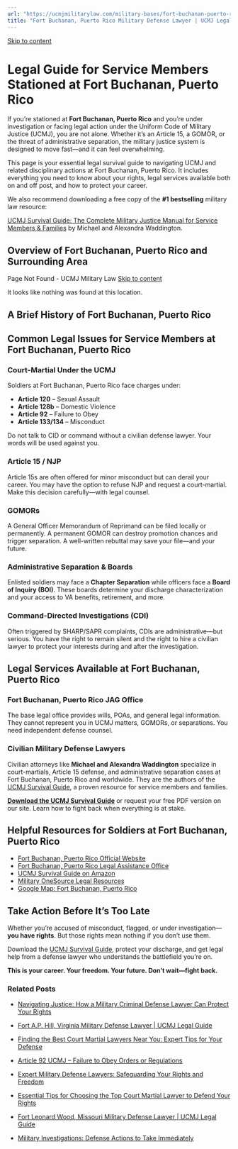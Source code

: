 ```yaml
---
url: "https://ucmjmilitarylaw.com/military-bases/fort-buchanan-puerto-rico-military-defense-lawyer-ucmj-legal-guide/"
title: "Fort Buchanan, Puerto Rico Military Defense Lawyer | UCMJ Legal Guide"
---
```


[Skip to content](https://ucmjmilitarylaw.com/military-bases/fort-buchanan-puerto-rico-military-defense-lawyer-ucmj-legal-guide/#content)

# Legal Guide for Service Members Stationed at Fort Buchanan, Puerto Rico

If you’re stationed at **Fort Buchanan, Puerto Rico** and you’re under investigation or facing legal action under the Uniform Code of Military Justice (UCMJ), you are not alone. Whether it’s an Article 15, a GOMOR, or the threat of administrative separation, the military justice system is designed to move fast—and it can feel overwhelming.

This page is your essential legal survival guide to navigating UCMJ and related disciplinary actions at Fort Buchanan, Puerto Rico. It includes everything you need to know about your rights, legal services available both on and off post, and how to protect your career.

We also recommend downloading a free copy of the **#1 bestselling** military law resource:

[UCMJ Survival Guide: The Complete Military Justice Manual for Service Members & Families](https://www.amazon.com/dp/B0FCDD3B2Z) by Michael and Alexandra Waddington.

## Overview of Fort Buchanan, Puerto Rico and Surrounding Area

Page Not Found - UCMJ Military Law [Skip to content](https://ucmjmilitarylaw.com/military-bases/fort-buchanan-puerto-rico-military-defense-lawyer-ucmj-legal-guide/%7Blocation7#content)

It looks like nothing was found at this location.

## A Brief History of Fort Buchanan, Puerto Rico

## Common Legal Issues for Service Members at Fort Buchanan, Puerto Rico

### Court-Martial Under the UCMJ

Soldiers at Fort Buchanan, Puerto Rico face charges under:

- **Article 120** – Sexual Assault
- **Article 128b** – Domestic Violence
- **Article 92** – Failure to Obey
- **Article 133/134** – Misconduct

Do not talk to CID or command without a civilian defense lawyer. Your words will be used against you.

### Article 15 / NJP

Article 15s are often offered for minor misconduct but can derail your career. You may have the option to refuse NJP and request a court-martial. Make this decision carefully—with legal counsel.

### GOMORs

A General Officer Memorandum of Reprimand can be filed locally or permanently. A permanent GOMOR can destroy promotion chances and trigger separation. A well-written rebuttal may save your file—and your future.

### Administrative Separation & Boards

Enlisted soldiers may face a **Chapter Separation** while officers face a **Board of Inquiry (BOI)**. These boards determine your discharge characterization and your access to VA benefits, retirement, and more.

### Command-Directed Investigations (CDI)

Often triggered by SHARP/SAPR complaints, CDIs are administrative—but serious. You have the right to remain silent and the right to hire a civilian lawyer to protect your interests during and after the investigation.

## Legal Services Available at Fort Buchanan, Puerto Rico

### Fort Buchanan, Puerto Rico JAG Office

The base legal office provides wills, POAs, and general legal information. They cannot represent you in UCMJ matters, GOMORs, or separations. You need independent defense counsel.

### Civilian Military Defense Lawyers

Civilian attorneys like **Michael and Alexandra Waddington** specialize in court-martials, Article 15 defense, and administrative separation cases at Fort Buchanan, Puerto Rico and worldwide. They are the authors of the [UCMJ Survival Guide](https://www.amazon.com/dp/B0FCDD3B2Z), a proven resource for service members and families.

**[Download the UCMJ Survival Guide](https://www.amazon.com/dp/B0FCDD3B2Z)** or request your free PDF version on our site. Learn how to fight back when everything is at stake.

## Helpful Resources for Soldiers at Fort Buchanan, Puerto Rico

- [Fort Buchanan, Puerto Rico Official Website](https://ucmjmilitarylaw.com/military-bases/fort-buchanan-puerto-rico-military-defense-lawyer-ucmj-legal-guide/%7Blocation12%7D)
- [Fort Buchanan, Puerto Rico Legal Assistance Office](https://ucmjmilitarylaw.com/military-bases/fort-buchanan-puerto-rico-military-defense-lawyer-ucmj-legal-guide/%7Blocation13%7D)
- [UCMJ Survival Guide on Amazon](https://www.amazon.com/dp/B0FCDD3B2Z)
- [Military OneSource Legal Resources](https://www.militaryonesource.mil/legal/)
- [Google Map: Fort Buchanan, Puerto Rico](https://ucmjmilitarylaw.com/military-bases/fort-buchanan-puerto-rico-military-defense-lawyer-ucmj-legal-guide/%7Blocation14%7D)

## Take Action Before It’s Too Late

Whether you’re accused of misconduct, flagged, or under investigation— **you have rights**. But those rights mean nothing if you don’t use them.

Download the [UCMJ Survival Guide](https://www.amazon.com/dp/B0FCDD3B2Z), protect your discharge, and get legal help from a defense lawyer who understands the battlefield you’re on.

**This is your career. Your freedom. Your future. Don’t wait—fight back.**

### Related Posts

- [Navigating Justice: How a Military Criminal Defense Lawyer Can Protect Your Rights](https://ucmjmilitarylaw.com/military-criminal-defense-lawyer/)
- [Fort A.P. Hill, Virginia Military Defense Lawyer \| UCMJ Legal Guide](https://ucmjmilitarylaw.com/fort-a-p-hill-virginia-military-defense-lawyer-ucmj-legal-guide/)
- [Finding the Best Court Martial Lawyers Near You: Expert Tips for Your Defense](https://ucmjmilitarylaw.com/best-court-martial-lawyers-near-me/)
- [Article 92 UCMJ – Failure to Obey Orders or Regulations](https://ucmjmilitarylaw.com/ucmj/article-92/)

- [Expert Military Defense Lawyers: Safeguarding Your Rights and Freedom](https://ucmjmilitarylaw.com/military-defense-lawyers/)
- [Essential Tips for Choosing the Top Court Martial Lawyer to Defend Your Rights](https://ucmjmilitarylaw.com/top-court-martial-lawyer/)
- [Fort Leonard Wood, Missouri Military Defense Lawyer \| UCMJ Legal Guide](https://ucmjmilitarylaw.com/fort-leonard-wood-missouri-military-defense-lawyer-ucmj-legal-guide/)
- [Military Investigations: Defense Actions to Take Immediately](https://ucmjmilitarylaw.com/start-here/military-investigations-defense-actions-to-take-immediately/)
